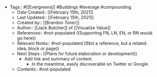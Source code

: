 - Tags:: #[[Evergreens]] #Buddings #leverage #compounding
    - Date Created:: [[February 15th, 2021]]
    - Last Updated:: [[February 15th, 2021]]
    - Created by:: [[Brandon Toner]]
    - Author:: [[Jack Butcher]] of [[Visualize Value]]
    - References:: #not-populated ((Supporting FN, LN, EN, or RN would go here))
    - Relevant Notes:: #not-populated ((Not a reference, but a related idea, block or page))
    - Next Steps:: ((Plans for future elaboration or development))
        - Add link and summary of content.
            - In the meantime, easily discoverable on Twitter or Google.
    - Contents:: #not-populated
